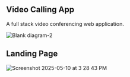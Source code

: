 ## Video Calling App

A full stack video conferencing web application.


![Blank diagram-2](https://github.com/user-attachments/assets/9c29ffd8-114a-4b4e-ae67-8d025b28aa88)


## Landing Page


![Screenshot 2025-05-10 at 3 28 43 PM](https://github.com/user-attachments/assets/df427510-e940-4483-8058-52778f8b9a41)
